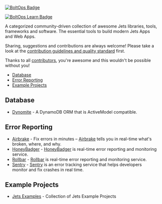 [![BoltOps Badge](https://img.boltops.com/boltops/badges/boltops-badge.png)](https://www.boltops.com)

[![BoltOps Learn Badge](https://img.boltops.com/boltops-learn/boltops-learn.png)](https://learn.boltops.com)

A categorized community-driven collection of awesome Jets libraries, tools, frameworks and software. The essential tools to build modern Jets Apps and Web Apps.

Sharing, suggestions and contributions are always welcome! Please take a look at the [contribution guidelines and quality standard](https://github.com/boltops-tools/awesome-jets/blob/main/CONTRIBUTING.md) first.

Thanks to all [contributors](https://github.com/boltops-tools/awesome-jets/graphs/contributors), you're awesome and this wouldn't be possible without you!

* [Database](#database)
* [Error Reporting](#error-reporting)
* [Example Projects](#example-projects)

## Database

* [Dynomite](https://github.com/boltops-tools/dynomite) - A DynamoDB ORM that is ActiveModel compatible.

## Error Reporting

* [Airbrake](https://github.com/tongueroo/airbrake-jets) - Fix errors in minutes – [Airbrake](https://airbrake.io) tells you in real-time what's broken, where, and why.
* [HoneyBadger](https://github.com/tongueroo/honeybadger-jets) - [HoneyBadger](https://honeybadger.com/) is real-time error reporting and monitoring service.
* [Rollbar](https://github.com/tongueroo/rollbar-jets) - [Rollbar](https://rollbar.com/) is real-time error reporting and monitoring service.
* [Sentry](https://github.com/tongueroo/sentry-jets) - [Sentry](https://sentry.io) is an error tracking service that helps developers monitor and fix crashes in real time.

## Example Projects

* [Jets Examples](https://github.com/tongueroo/jets-examples) - Collection of Jets Example Projects
